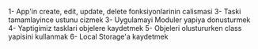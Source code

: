 1- App'in create, edit, update, delete fonksiyonlarinin calismasi
3- Taski tamamlayince ustunu cizmek
3- Uygulamayi Moduler yapiya donusturmek
4- Yaptigimiz tasklari objelere kaydetmek
5- Objeleri olustururken class yapisini kullanmak
6- Local Storage'a kaydetmek
